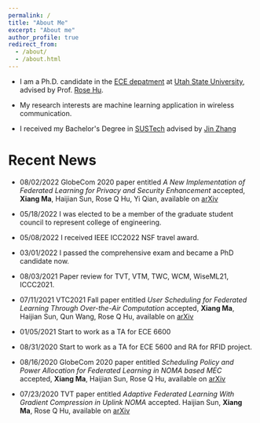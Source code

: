 ```yaml
---
permalink: /
title: "About Me"
excerpt: "About me"
author_profile: true
redirect_from: 
  - /about/
  - /about.html
---
```



* I am a Ph.D. candidate in the [ECE depatment](https://engineering.usu.edu/ece/) at [Utah State University](https://www.usu.edu/), advised by Prof. [Rose Hu](https://engineering.usu.edu/ece/people/faculty/hu-rose).
* My research interests are machine learning application in wireless communication.

* I received my Bachelor's Degree in [SUSTech](https://www.sustech.edu.cn/en/) advised by [Jin Zhang](http://faculty.sustech.edu.cn/zhangj4/en/)

# Recent News

* 08/02/2022 GlobeCom 2020 paper entitled *A New Implementation of Federated Learning for Privacy and Security Enhancement* accepted, **Xiang Ma**, Haijian Sun, Rose Q Hu, Yi Qian, available on [arXiv](https://arxiv.org/abs/2208.01826)

* 05/18/2022 I was elected to be a member of the graduate student council to represent college of engineering. 

* 05/08/2022 I received IEEE ICC2022 NSF travel award.

* 03/01/2022 I passed the comprehensive exam and became a PhD candidate now.

* 08/03/2021 Paper review for TVT, VTM, TWC, WCM, WiseML21, ICCC2021.

* 07/11/2021 VTC2021 Fall paper entitled *User Scheduling for Federated Learning Through Over-the-Air Computation* accepted, **Xiang Ma**, Haijian Sun, Qun Wang, Rose Q Hu, available on [arXiv](https://arxiv.org/abs/2108.02891)

* 01/05/2021 Start to work as a TA for ECE 6600

* 08/31/2020 Start to work as a TA for ECE 5600 and RA for RFID project.

* 08/16/2020 GlobeCom 2020 paper entitled *Scheduling Policy and Power Allocation for Federated Learning in NOMA based MEC* accepted, **Xiang Ma**, Haijian Sun, Rose Q Hu, available on [arXiv](https://arxiv.org/abs/2006.13044)

* 07/23/2020 TVT paper entitled *Adaptive Federated Learning With Gradient Compression in Uplink NOMA* accepted. Haijian Sun, **Xiang Ma**, Rose Q Hu, available on [arXiv](https://arxiv.org/abs/2003.01344)

